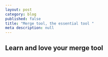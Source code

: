 ```yaml
---
layout: post
category: blog
published: false
title: "Merge tool, the essential tool "
meta description: null
---
```


## Learn and love your merge tool 


